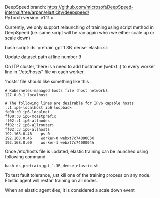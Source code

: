 DeepSpeed branch: https://github.com/microsoft/DeepSpeed-internal/tree/arpan/elasticity/deepspeed/  
PyTorch version: v1.11.x

Currently, we only support relaunching of training using script method in DeepSpeed (i.e. same script will be ran again when we either scale up or scale down)

bash script: ds_pretrain_gpt_1.3B_dense_elastic.sh

Update dataset path at line number 9


On ITP cluster, there is a need to add hostname (webxt..) to every worker line in "/etc/hosts" file on each worker.

'hosts' file should like something like this

````
# Kubernetes-managed hosts file (host network).
127.0.0.1 localhost

# The following lines are desirable for IPv6 capable hosts
::1 ip6-localhost ip6-loopback
fe00::0 ip6-localnet
ff00::0 ip6-mcastprefix
ff02::1 ip6-allnodes
ff02::2 ip6-allrouters
ff02::3 ip6-allhosts
192.168.0.46    ps-0
192.168.0.46    worker-0 webxt7c7400003X
192.168.0.60    worker-1 webxt7c7400004A
````


Once /etc/hosts file is updated, elastic training can be launched using following command. 

````
bash ds_pretrain_gpt_1.3B_dense_elastic.sh

````

To test fault tolerance, just kill one of the training process on any node. Elastic agent will restart training on all nodes. 

When an elastic agent dies, it is considered a scale down event




